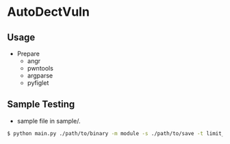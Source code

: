 # AutoDectVuln

## Usage

- Prepare
    - angr
    - pwntools
    - argparse
    - pyfiglet

## Sample Testing
- sample file in sample/.
```sh
$ python main.py ./path/to/binary -m module -s ./path/to/save -t limit_time
```
